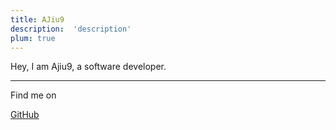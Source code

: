 ```yaml
---
title: AJiu9
description:  'description'
plum: true
---
```


Hey, I am Ajiu9, a software developer.

<div flex-auto />

---

Find me on

<p flex="~ gap-3 wrap" class="mt--2!">
  <a href="https://github.com/ajiu9" target="_blank"><span op75 i-simple-icons-github /> GitHub</a>
</p>

